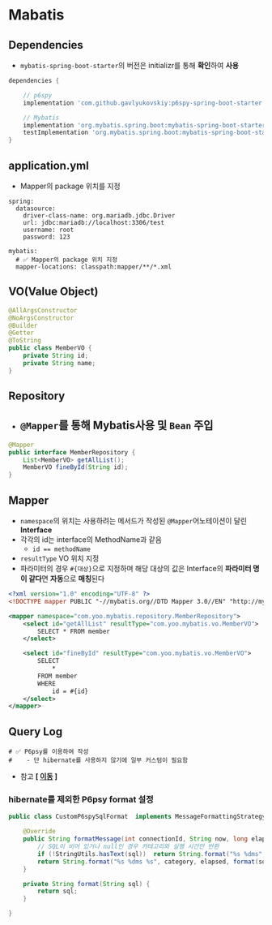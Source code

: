 # Mabatis

## Dependencies
- `mybatis-spring-boot-starter`의 버전은 initializr를 통해 **확인**하여 **사용**
```groovy
dependencies {

	// p6spy
	implementation 'com.github.gavlyukovskiy:p6spy-spring-boot-starter:1.9.0'

	// Mybatis
	implementation 'org.mybatis.spring.boot:mybatis-spring-boot-starter:3.0.4'
	testImplementation 'org.mybatis.spring.boot:mybatis-spring-boot-starter-test:3.0.4'
}
```

## application.yml
- Mapper의 package 위치를 지정
```properties
spring:
  datasource:
    driver-class-name: org.mariadb.jdbc.Driver
    url: jdbc:mariadb://localhost:3306/test
    username: root
    password: 123

mybatis:
  # ✅ Mapper의 package 위치 지정
  mapper-locations: classpath:mapper/**/*.xml
```

## VO(Value Object)
```java
@AllArgsConstructor
@NoArgsConstructor
@Builder
@Getter
@ToString
public class MemberVO {
    private String id;
    private String name;
}
```

## Repository
- `@Mapper`를 통해 Mybatis사용 및 `Bean` **주입**
  - 
```java
@Mapper
public interface MemberRepository {
    List<MemberVO> getAllList();
    MemberVO fineById(String id);
}
```

## Mapper
- `namespace`의 위치는 사용하려는 메서드가 작성된 `@Mapper`어노테이션이 달린 **Interface**
- 각각의 id는 interface의 MethodName과 같음
  - `id == methodName`
- `resultType` VO 위치 지정
- 파라미터의 경우 `#{대상}`으로 지정하며 해당 대상의 값은 Interface의 **파라미터 명이 같다**면 **자동**으로 **매칭**된다
```xml
<?xml version="1.0" encoding="UTF-8" ?>
<!DOCTYPE mapper PUBLIC "-//mybatis.org//DTD Mapper 3.0//EN" "http://mybatis.org/dtd/mybatis-3-mapper.dtd">

<mapper namespace="com.yoo.mybatis.repository.MemberRepository">
    <select id="getAllList" resultType="com.yoo.mybatis.vo.MemberVO">
        SELECT * FROM member
    </select>

    <select id="fineById" resultType="com.yoo.mybatis.vo.MemberVO">
        SELECT
            *
        FROM member
        WHERE
            id = #{id}
    </select>
</mapper>
```

## Query Log
```properties
# ✅ P6psy를 이용하여 작성
#    - 단 hibernate를 사용하지 않기에 일부 커스텀이 필요함 
```
- 참고 **[ [이동](https://github.com/edel1212/springBootStudy/tree/main/p6spyStudy) ]**

### hibernate를 제외한 P6psy format 설정
```java
public class CustomP6spySqlFormat  implements MessageFormattingStrategy {

    @Override
    public String formatMessage(int connectionId, String now, long elapsed, String category, String prepared, String sql, String url) {
        // SQL이 비어 있거나 null인 경우 카테고리와 실행 시간만 반환
        if (!StringUtils.hasText(sql))  return String.format("%s %dms", category, elapsed);
        return String.format("%s %dms %s", category, elapsed, format(sql));
    }

    private String format(String sql) {
        return sql;
    }

}
```
